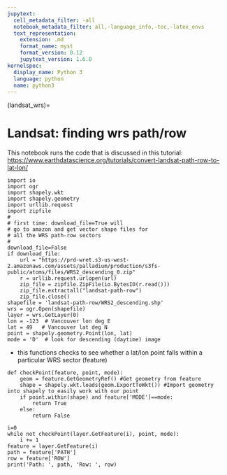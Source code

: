 ```yaml
---
jupytext:
  cell_metadata_filter: -all
  notebook_metadata_filter: all,-language_info,-toc,-latex_envs
  text_representation:
    extension: .md
    format_name: myst
    format_version: 0.12
    jupytext_version: 1.6.0
kernelspec:
  display_name: Python 3
  language: python
  name: python3
---
```


(landsat_wrs)=
# Landsat: finding wrs path/row

This notebook runs the code that is discussed in this tutorial:
https://www.earthdatascience.org/tutorials/convert-landsat-path-row-to-lat-lon/

```{code-cell}
import io
import ogr
import shapely.wkt
import shapely.geometry
import urllib.request
import zipfile
#
# first time: download_file=True will
# go to amazon and get vector shape files for
# all the WRS path-row sectors
#
download_file=False
if download_file:
    url = "https://prd-wret.s3-us-west-2.amazonaws.com/assets/palladium/production/s3fs-public/atoms/files/WRS2_descending_0.zip"
    r = urllib.request.urlopen(url)
    zip_file = zipfile.ZipFile(io.BytesIO(r.read()))
    zip_file.extractall("landsat-path-row")
    zip_file.close()
shapefile = 'landsat-path-row/WRS2_descending.shp'
wrs = ogr.Open(shapefile)
layer = wrs.GetLayer(0)
lon = -123  # Vancouver lon deg E
lat = 49   # Vancouver lat deg N
point = shapely.geometry.Point(lon, lat)
mode = 'D'  # look for descending (daytime) image
```

* this functions checks to see whether a lat/lon point falls within
  a particular WRS sector (feature)

```{code-cell}
def checkPoint(feature, point, mode):
    geom = feature.GetGeometryRef() #Get geometry from feature
    shape = shapely.wkt.loads(geom.ExportToWkt()) #Import geometry into shapely to easily work with our point
    if point.within(shape) and feature['MODE']==mode:
        return True
    else:
        return False
```

```{code-cell}
i=0
while not checkPoint(layer.GetFeature(i), point, mode):
    i += 1
feature = layer.GetFeature(i)
path = feature['PATH']
row = feature['ROW']
print('Path: ', path, 'Row: ', row)
```
